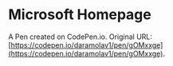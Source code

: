 # Microsoft Homepage

A Pen created on CodePen.io. Original URL: [https://codepen.io/daramolav1/pen/gOMxxge](https://codepen.io/daramolav1/pen/gOMxxge).


